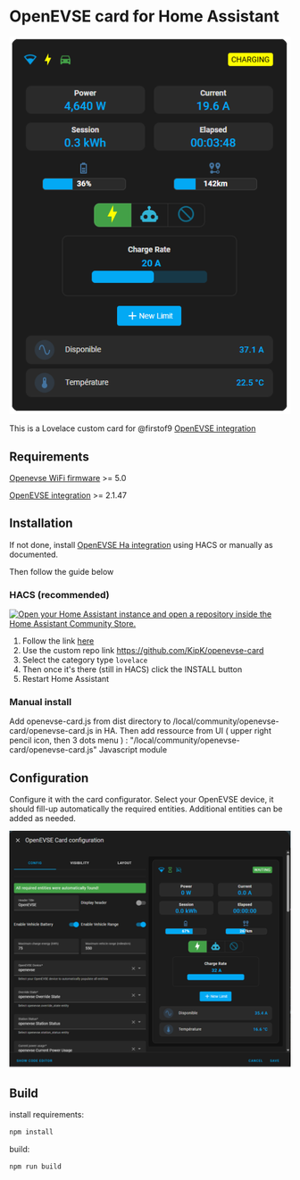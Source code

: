 # OpenEVSE card for Home Assistant

![image](assets/card-charging.png)

This is a Lovelace custom card for @firstof9 [OpenEVSE integration](https://github.com/firstof9/openevse)

## Requirements ##

[Openevse WiFi firmware](https://github.com/OpenEVSE/openevse_esp32_firmware/) >= 5.0

[OpenEVSE integration](https://github.com/firstof9/openevse) >= 2.1.47

## Installation

If not done, install [OpenEVSE Ha integration](https://github.com/firstof9/openevse) using HACS or manually as documented.

Then follow the guide below

### HACS (recommended)


[![Open your Home Assistant instance and open a repository inside the Home Assistant Community Store.](https://my.home-assistant.io/badges/hacs_repository.svg)](https://my.home-assistant.io/redirect/hacs_repository/?owner=KipK&repository=openevse-card&category=plugin)


1. Follow the link [here](https://hacs.xyz/docs/faq/custom_repositories/)
2. Use the custom repo link https://github.com/KipK/openevse-card
3. Select the category type `lovelace`
4. Then once it's there (still in HACS) click the INSTALL button
5. Restart Home Assistant


### Manual install

Add openevse-card.js from dist directory to /local/community/openevse-card/openevse-card.js in HA.
Then add ressource from UI ( upper right pencil icon, then 3 dots menu ) :
"/local/community/openevse-card/openevse-card.js"
Javascript module

## Configuration

Configure it with the card configurator.
Select your OpenEVSE device, it should fill-up automatically the required entities. 
Additional entities can be added as needed.

![image](assets/config.png)

## Build

install requirements:

```bash
npm install
```

build:

```bash
npm run build
```

